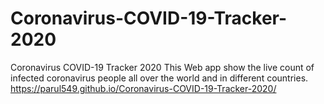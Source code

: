 # Coronavirus-COVID-19-Tracker-2020
Coronavirus COVID-19 Tracker 2020 This Web app show the live count of infected coronavirus people all over the world and in different countries.
https://parul549.github.io/Coronavirus-COVID-19-Tracker-2020/

